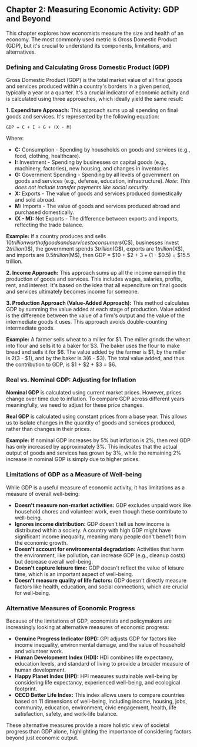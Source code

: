 ## Chapter 2: Measuring Economic Activity: GDP and Beyond

This chapter explores how economists measure the size and health of an economy.  The most commonly used metric is Gross Domestic Product (GDP), but it's crucial to understand its components, limitations, and alternatives.

### Defining and Calculating Gross Domestic Product (GDP)

Gross Domestic Product (GDP) is the total market value of all final goods and services produced within a country's borders in a given period, typically a year or a quarter.  It's a crucial indicator of economic activity and is calculated using three approaches, which ideally yield the same result:

**1. Expenditure Approach:** This approach sums up all spending on final goods and services.  It's represented by the following equation:

```
GDP = C + I + G + (X - M)
```

Where:

* **C:** Consumption - Spending by households on goods and services (e.g., food, clothing, healthcare).
* **I:** Investment - Spending by businesses on capital goods (e.g., machinery, factories), new housing, and changes in inventories.
* **G:** Government Spending - Spending by all levels of government on goods and services (e.g., defense, education, infrastructure).  *Note: This does not include transfer payments like social security.*
* **X:** Exports - The value of goods and services produced domestically and sold abroad.
* **M:** Imports - The value of goods and services produced abroad and purchased domestically.
* **(X - M):** Net Exports - The difference between exports and imports, reflecting the trade balance.

**Example:** If a country produces and sells $10 trillion worth of goods and services to consumers ($C$), businesses invest $2 trillion ($I$), the government spends $3 trillion ($G$), exports are $1 trillion ($X$), and imports are $0.5 trillion ($M$), then GDP = $10 + $2 + $3 + ($1 - $0.5) = $15.5 trillion.

**2. Income Approach:** This approach sums up all the income earned in the production of goods and services. This includes wages, salaries, profits, rent, and interest.  It's based on the idea that all expenditure on final goods and services ultimately becomes income for someone.

**3. Production Approach (Value-Added Approach):** This method calculates GDP by summing the value added at each stage of production.  Value added is the difference between the value of a firm's output and the value of the intermediate goods it uses. This approach avoids double-counting intermediate goods.

**Example:**  A farmer sells wheat to a miller for $1. The miller grinds the wheat into flour and sells it to a baker for $3. The baker uses the flour to make bread and sells it for $6. The value added by the farmer is $1, by the miller is $2 ($3 - $1), and by the baker is $3 ($6 - $3). The total value added, and thus the contribution to GDP, is $1 + $2 + $3 = $6.


### Real vs. Nominal GDP: Adjusting for Inflation

**Nominal GDP** is calculated using current market prices.  However, prices change over time due to inflation.  To compare GDP across different years meaningfully, we need to adjust for these price changes.

**Real GDP** is calculated using constant prices from a base year. This allows us to isolate changes in the quantity of goods and services produced, rather than changes in their prices.

**Example:** If nominal GDP increases by 5% but inflation is 2%, then real GDP has only increased by approximately 3%. This indicates that the actual output of goods and services has grown by 3%, while the remaining 2% increase in nominal GDP is simply due to higher prices.

### Limitations of GDP as a Measure of Well-being

While GDP is a useful measure of economic activity, it has limitations as a measure of overall well-being:

* **Doesn't measure non-market activities:** GDP excludes unpaid work like household chores and volunteer work, even though these contribute to well-being.
* **Ignores income distribution:** GDP doesn't tell us how income is distributed within a society.  A country with high GDP might have significant income inequality, meaning many people don't benefit from the economic growth.
* **Doesn't account for environmental degradation:**  Activities that harm the environment, like pollution, can increase GDP (e.g., cleanup costs) but decrease overall well-being.
* **Doesn't capture leisure time:**  GDP doesn't reflect the value of leisure time, which is an important aspect of well-being.
* **Doesn't measure quality of life factors:**  GDP doesn't directly measure factors like health, education, and social connections, which are crucial for well-being.


### Alternative Measures of Economic Progress

Because of the limitations of GDP, economists and policymakers are increasingly looking at alternative measures of economic progress:

* **Genuine Progress Indicator (GPI):**  GPI adjusts GDP for factors like income inequality, environmental damage, and the value of household and volunteer work.
* **Human Development Index (HDI):** HDI combines life expectancy, education levels, and standard of living to provide a broader measure of human development.
* **Happy Planet Index (HPI):** HPI measures sustainable well-being by considering life expectancy, experienced well-being, and ecological footprint.
* **OECD Better Life Index:** This index allows users to compare countries based on 11 dimensions of well-being, including income, housing, jobs, community, education, environment, civic engagement, health, life satisfaction, safety, and work-life balance.

These alternative measures provide a more holistic view of societal progress than GDP alone, highlighting the importance of considering factors beyond just economic output.
